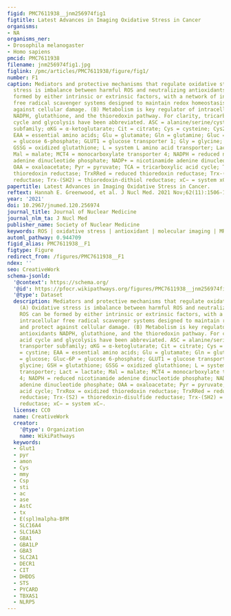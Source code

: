 ```yaml
---
figid: PMC7611938__jnm256974fig1
figtitle: Latest Advances in Imaging Oxidative Stress in Cancer
organisms:
- NA
organisms_ner:
- Drosophila melanogaster
- Homo sapiens
pmcid: PMC7611938
filename: jnm256974fig1.jpg
figlink: /pmc/articles/PMC7611938/figure/fig1/
number: F1
caption: Mediators and protective mechanisms that regulate oxidative stress. (A) Oxidative
  stress is imbalance between harmful ROS and neutralizing antioxidants. ROS can be
  formed by either intrinsic or extrinsic factors, with a network of intracellular
  free radical scavenger systems designed to maintain redox homeostasis and protect
  against cellular damage. (B) Metabolism is key regulator of intracellular antioxidants
  NADPH, glutathione, and the thioredoxin pathway. For clarity, tricarboxylic acid
  cycle and glycolysis have been abbreviated. ASC = alanine/serine/cysteine transporter
  subfamily; αKG = α-ketoglutarate; Cit = citrate; Cys = cysteine; Cys2 = cystine;
  EAA = essential amino acids; Glu = glutamate; Gln = glutamine; Gluc = glucose; Gluc-6P
  = glucose 6-phosphate; GLUT1 = glucose transporter 1; Gly = glycine; GSH = glutathione;
  GSSG = oxidized glutathione; L = system L amino acid transporter; Lact = lactate;
  Mal = malate; MCT4 = monocarboxylate transporter 4; NADPH = reduced nicotinamide
  adenine dinucleotide phosphate; NADP+ = nicotinamide adenine dinucleotide phosphate;
  OAA = oxaloacetate; Pyr = pyruvate; TCA = tricarboxylic acid cycle; TrxRox = oxidized
  thioredoxin reductase; TrxRRed = reduced thioredoxin reductase; Trx-(S2) = thioredoxin-disulfide
  reductase; Trx-(SH2) = thioredoxin-dithiol reductase; xC− = system xC−.
papertitle: Latest Advances in Imaging Oxidative Stress in Cancer.
reftext: Hannah E. Greenwood, et al. J Nucl Med. 2021 Nov;62(11):1506-1510.
year: '2021'
doi: 10.2967/jnumed.120.256974
journal_title: Journal of Nuclear Medicine
journal_nlm_ta: J Nucl Med
publisher_name: Society of Nuclear Medicine
keywords: ROS | oxidative stress | antioxidant | molecular imaging | MRI | PET | fluorescence
automl_pathway: 0.944709
figid_alias: PMC7611938__F1
figtype: Figure
redirect_from: /figures/PMC7611938__F1
ndex: ''
seo: CreativeWork
schema-jsonld:
  '@context': https://schema.org/
  '@id': https://pfocr.wikipathways.org/figures/PMC7611938__jnm256974fig1.html
  '@type': Dataset
  description: Mediators and protective mechanisms that regulate oxidative stress.
    (A) Oxidative stress is imbalance between harmful ROS and neutralizing antioxidants.
    ROS can be formed by either intrinsic or extrinsic factors, with a network of
    intracellular free radical scavenger systems designed to maintain redox homeostasis
    and protect against cellular damage. (B) Metabolism is key regulator of intracellular
    antioxidants NADPH, glutathione, and the thioredoxin pathway. For clarity, tricarboxylic
    acid cycle and glycolysis have been abbreviated. ASC = alanine/serine/cysteine
    transporter subfamily; αKG = α-ketoglutarate; Cit = citrate; Cys = cysteine; Cys2
    = cystine; EAA = essential amino acids; Glu = glutamate; Gln = glutamine; Gluc
    = glucose; Gluc-6P = glucose 6-phosphate; GLUT1 = glucose transporter 1; Gly =
    glycine; GSH = glutathione; GSSG = oxidized glutathione; L = system L amino acid
    transporter; Lact = lactate; Mal = malate; MCT4 = monocarboxylate transporter
    4; NADPH = reduced nicotinamide adenine dinucleotide phosphate; NADP+ = nicotinamide
    adenine dinucleotide phosphate; OAA = oxaloacetate; Pyr = pyruvate; TCA = tricarboxylic
    acid cycle; TrxRox = oxidized thioredoxin reductase; TrxRRed = reduced thioredoxin
    reductase; Trx-(S2) = thioredoxin-disulfide reductase; Trx-(SH2) = thioredoxin-dithiol
    reductase; xC− = system xC−.
  license: CC0
  name: CreativeWork
  creator:
    '@type': Organization
    name: WikiPathways
  keywords:
  - Glut1
  - pyr
  - amon
  - Cys
  - mmy
  - Csp
  - sti
  - ac
  - ase
  - AstC
  - tx
  - E(spl)malpha-BFM
  - SLC16A4
  - SLC16A3
  - GBA1
  - GBA1LP
  - GBA3
  - SLC2A1
  - DECR1
  - CIT
  - DHDDS
  - STS
  - PYCARD
  - TBXAS1
  - NLRP5
---
```

